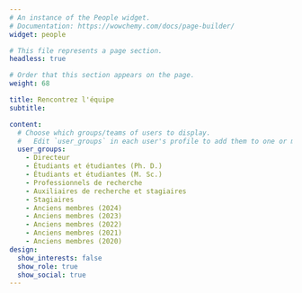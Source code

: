 ```yaml
---
# An instance of the People widget.
# Documentation: https://wowchemy.com/docs/page-builder/
widget: people

# This file represents a page section.
headless: true

# Order that this section appears on the page.
weight: 68

title: Rencontrez l'équipe
subtitle:

content:
  # Choose which groups/teams of users to display.
  #   Edit `user_groups` in each user's profile to add them to one or more of these groups.
  user_groups:
    - Directeur
    - Étudiants et étudiantes (Ph. D.)
    - Étudiants et étudiantes (M. Sc.)
    - Professionnels de recherche
    - Auxiliaires de recherche et stagiaires
    - Stagiaires
    - Anciens membres (2024)
    - Anciens membres (2023)
    - Anciens membres (2022)
    - Anciens membres (2021)
    - Anciens membres (2020)
design:
  show_interests: false
  show_role: true
  show_social: true
---
```

